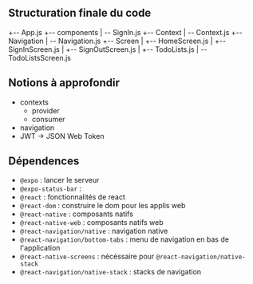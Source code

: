 
## Structuration finale du code

+-- App.js
+-- components
|   \-- SignIn.js
+-- Context
|   \-- Context.js
+-- Navigation
|   \-- Navigation.js
+-- Screen
|   +-- HomeScreen.js
|   +-- SignInScreen.js
|   +-- SignOutScreen.js
|   +-- TodoLists.js
|   \-- TodoListsScreen.js

## Notions à approfondir

- contexts
  - provider
  - consumer
- navigation
- JWT -> JSON Web Token

## Dépendences

- `@expo` : lancer le serveur
- `@expo-status-bar` :
- `@react` : fonctionnalités de react
- `@react-dom` : construire le dom pour les applis web
- `@react-native` : composants natifs
- `@react-native-web` : composants natifs web
- `@react-navigation/native` : navigation native
- `@react-navigation/bottom-tabs` : menu de navigation en bas de l'application
- `@react-native-screens` : nécéssaire pour `@react-navigation/native-stack`
- `@react-navigation/native-stack` : stacks de navigation
